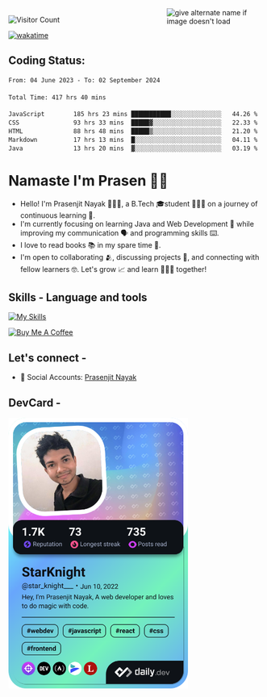 <img src="https://github.com/StarKnightt/StarKnightt/assets/92244026/88aa0fff-389b-4d45-9724-6f6e8a58526c" alt="give alternate name if image doesn't load" align="right" width="190">
<div>

![Visitor Count](https://profile-counter.glitch.me/StarKnightt/count.svg)




[![wakatime](https://wakatime.com/badge/user/d27d27da-dc32-4c1b-a703-f654f4050105.svg)](https://wakatime.com/@d27d27da-dc32-4c1b-a703-f654f405010)



</div>  

## Coding Status: 
<!--START_SECTION:waka-->

```txt
From: 04 June 2023 - To: 02 September 2024

Total Time: 417 hrs 40 mins

JavaScript        185 hrs 23 mins ███████████░░░░░░░░░░░░░░   44.26 %
CSS               93 hrs 33 mins  █████▓░░░░░░░░░░░░░░░░░░░   22.33 %
HTML              88 hrs 48 mins  █████▒░░░░░░░░░░░░░░░░░░░   21.20 %
Markdown          17 hrs 13 mins  █░░░░░░░░░░░░░░░░░░░░░░░░   04.11 %
Java              13 hrs 20 mins  ▓░░░░░░░░░░░░░░░░░░░░░░░░   03.19 %
```

<!--END_SECTION:waka-->

# Namaste I'm Prasen 🙏🏻
- Hello! I'm Prasenjit Nayak 👨🏻‍💻, a B.Tech 🎓student 👨🏻‍🎓 on a journey of continuous learning 📑.
- I'm currently focusing on learning Java and Web Development 🍵 while improving my communication 🗣️ and programming skills ⌨️. 
- I love to read books 📚 in my spare time 🪹.
- I'm open to collaborating 🫂, discussing projects 📒, and connecting with fellow learners 🤓. Let's grow 📈 and learn 🙎🏻‍♂️ together!

## Skills - Language and tools
[![My Skills](https://skillicons.dev/icons?i=react,html,css,javascript,nodejs,expressjs,mongo,tailwind,pug,git,github,vscode,linux,discord&theme=light)](https://skillicons.dev)
<!--social stats -->

<a href="https://www.buymeacoffee.com/prasen" target="_blank"><img src="https://cdn.buymeacoffee.com/buttons/v2/default-yellow.png" alt="Buy Me A Coffee" style="height: 60px !important;width: 217px !important;" ></a>

## Let's connect -
- 💼 Social Accounts: [Prasenjit Nayak](https://t.co/oujYu4Scht) <br>

## DevCard -

<a href="https://app.daily.dev/star_knight___"><img src="./devcard.png" width="356" alt="StarKnight's Dev Card"/></a>

<!-- End of the README files :) --!>
